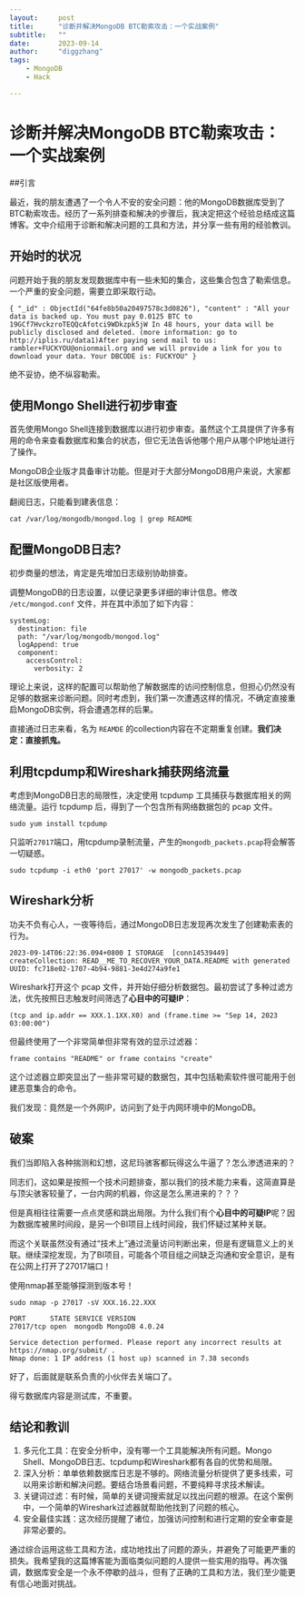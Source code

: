 ```yaml
---
layout:     post
title:      "诊断并解决MongoDB BTC勒索攻击：一个实战案例"
subtitle:   ""
date:       2023-09-14
author:     "diggzhang"
tags:
    - MongoDB
    - Hack

---
```



# 诊断并解决MongoDB BTC勒索攻击：一个实战案例


##引言

最近，我的朋友遭遇了一个令人不安的安全问题：他的MongoDB数据库受到了BTC勒索攻击。经历了一系列排查和解决的步骤后，我决定把这个经验总结成这篇博客。文中介绍用于诊断和解决问题的工具和方法，并分享一些有用的经验教训。


## 开始时的状况

问题开始于我的朋友发现数据库中有一些未知的集合，这些集合包含了勒索信息。一个严重的安全问题，需要立即采取行动。


```
{ "_id" : ObjectId("64fe8b50a20497578c3d0826"), "content" : "All your data is backed up. You must pay 0.0125 BTC to 19GCf7HvckzroTEQQcAfotci9WDkzpk5jW In 48 hours, your data will be publicly disclosed and deleted. (more information: go to http://iplis.ru/data1)After paying send mail to us: rambler+FUCKYOU@onionmail.org and we will provide a link for you to download your data. Your DBCODE is: FUCKYOU" }
```

绝不妥协，绝不纵容勒索。

## 使用Mongo Shell进行初步审查

首先使用Mongo Shell连接到数据库以进行初步审查。虽然这个工具提供了许多有用的命令来查看数据库和集合的状态，但它无法告诉他哪个用户从哪个IP地址进行了操作。

MongoDB企业版才具备审计功能。但是对于大部分MongoDB用户来说，大家都是社区版使用者。


翻阅日志，只能看到建表信息：

```
cat /var/log/mongodb/mongod.log | grep README
```


## 配置MongoDB日志?

初步商量的想法，肯定是先增加日志级别协助排查。

调整MongoDB的日志设置，以便记录更多详细的审计信息。修改 `/etc/mongod.conf` 文件，并在其中添加了如下内容：

```
systemLog:
  destination: file
  path: "/var/log/mongodb/mongod.log"
  logAppend: true
  component:
    accessControl:
      verbosity: 2
```     
      
理论上来说，这样的配置可以帮助他了解数据库的访问控制信息，但担心仍然没有足够的数据来诊断问题。同时考虑到，我们第一次遭遇这样的情况，不确定直接重启MongoDB实例，将会遭遇怎样的后果。


直接通过日志来看，名为 `REAMDE` 的collection内容在不定期重复创建。**我们决定：直接抓鬼。**

## 利用tcpdump和Wireshark捕获网络流量

考虑到MongoDB日志的局限性，决定使用 tcpdump 工具捕获与数据库相关的网络流量。运行 tcpdump 后，得到了一个包含所有网络数据包的 pcap 文件。

```
sudo yum install tcpdump
```

只监听`27017`端口，用tcpdump录制流量，产生的`mongodb_packets.pcap`将会解答一切疑惑。

```
sudo tcpdump -i eth0 'port 27017' -w mongodb_packets.pcap
```


## Wireshark分析

功夫不负有心人，一夜等待后，通过MongoDB日志发现再次发生了创建勒索表的行为。

```
2023-09-14T06:22:36.094+0800 I STORAGE  [conn14539449] createCollection: READ__ME_TO_RECOVER_YOUR_DATA.README with generated UUID: fc718e02-1707-4b94-9881-3e4d274a9fe1
```

Wireshark打开这个 pcap 文件，并开始仔细分析数据包。最初尝试了多种过滤方法，优先按照日志触发时间筛选了**心目中的可疑IP**：

```
(tcp and ip.addr == XXX.1.1XX.X0) and (frame.time >= "Sep 14, 2023 03:00:00")

```


但最终使用了一个非常简单但非常有效的显示过滤器：

```
frame contains "README" or frame contains "create"
```

这个过滤器立即突显出了一些非常可疑的数据包，其中包括勒索软件很可能用于创建恶意集合的命令。

我们发现：竟然是一个外网IP，访问到了处于内网环境中的MongoDB。


## 破案


我们当即陷入各种揣测和幻想，这尼玛骇客都玩得这么牛逼了？怎么渗透进来的？

同志们，这如果是按照一个技术问题排查，那以我们的技术能力来看，这简直算是与顶尖骇客较量了，一台内网的机器，你这是怎么黑进来的？？？

但是真相往往需要一点点灵感和跳出局限。为什么我们有个**心目中的可疑IP**呢？因为数据库被黑时间段，是另一个BI项目上线时间段，我们怀疑过某种关联。

而这个关联虽然没有通过“技术上”通过流量访问判断出来，但是有逻辑意义上的关联。继续深挖发现，为了BI项目，可能各个项目组之间缺乏沟通和安全意识，是有在公网上打开了27017端口！

使用nmap甚至能够探测到版本号！

```
sudo nmap -p 27017 -sV XXX.16.22.XXX

PORT      STATE SERVICE VERSION
27017/tcp open  mongodb MongoDB 4.0.24

Service detection performed. Please report any incorrect results at https://nmap.org/submit/ .
Nmap done: 1 IP address (1 host up) scanned in 7.38 seconds
```

好了，后面就是联系负责的小伙伴去关端口了。

得亏数据库内容是测试库，不重要。

## 结论和教训

1. 多元化工具：在安全分析中，没有哪一个工具能解决所有问题。Mongo Shell、MongoDB日志、tcpdump和Wireshark都有各自的优势和局限。
2. 深入分析：单单依赖数据库日志是不够的。网络流量分析提供了更多线索，可以用来诊断和解决问题。要结合场景看问题，不要纯粹寻求技术解读。
3. 关键词过滤：有时候，简单的关键词搜索就足以找出问题的根源。在这个案例中，一个简单的Wireshark过滤器就帮助他找到了问题的核心。
4. 安全最佳实践：这次经历提醒了诸位，加强访问控制和进行定期的安全审查是非常必要的。

通过综合运用这些工具和方法，成功地找出了问题的源头，并避免了可能更严重的损失。我希望我的这篇博客能为面临类似问题的人提供一些实用的指导。再次强调，数据库安全是一个永不停歇的战斗，但有了正确的工具和方法，我们至少能更有信心地面对挑战。